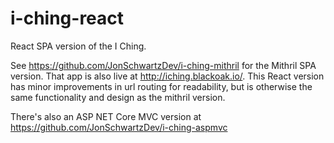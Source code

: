 # i-ching-react
React SPA version of the I Ching.

See https://github.com/JonSchwartzDev/i-ching-mithril for the Mithril SPA version. That app is also live at http://iching.blackoak.io/. This React version has minor improvements in url routing for readability, but is otherwise the same functionality and design as the mithril version.

There's also an ASP NET Core MVC version at https://github.com/JonSchwartzDev/i-ching-aspmvc 
